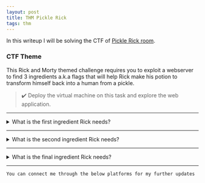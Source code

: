 ```yaml
---
layout: post
title: THM Pickle Rick
tags: thm
---
```

In this writeup I will be solving the CTF of [Pickle Rick room](https://tryhackme.com/room/picklerick).

### CTF Theme

This Rick and Morty themed challenge requires you to exploit a webserver to find 3 ingredients a.k.a flags that will help Rick make his potion to transform himself back into a human from a pickle.

> ✔️ Deploy the virtual machine on this task and explore the web application.

---

<details>
<summary>What is the first ingredient Rick needs? </summary>
<br>

+ After deploying and exploring the web application I found one **USERNAME** in the source code as **R1ckRul3s**
+ Now, I have enumerated the pages and discovered several pages like **login,**  **robots**.
+ In **/robots.txt** page I found one string **Wubbalubbadubdub**.
+ I used the gathered info as login data at **/login.php**.
+ Command panel was shown after successful login.
+ After listing contents on the web server through command panel (as www-data), I found few interesting files. One of the file was **Sup3rs3cretPick13Ingred.txt**
+ Finally, I found the first flag at **Sup3rs3cretPick13Ingred.txt** file which is `mr. meeseek hair`

</details>

---

<details>
<summary>What is the second ingredient Rick needs? </summary>
<br>

+ I looked around other file paths for the second ingredient.
+ After exploring I found two users on the machine **rick** and **ubuntu** at **/home** directory.
+ I looked in rick's directory and discovered a file called **second ingredients**
+ Commands like *cat*, *more* were not executing in the command panel. I have used *less* command to print out the contents of **second ingredients** file.
+ I have executed ``` less '/home/rick/second ingredients' ``` and got the second flag `1 jerry tear`

</details>

---

<details>
<summary>What is the final ingredient Rick needs? </summary>
<br>

+ Its time to get the third ingredient.
+ After exploring I found two users on the machine **rick** and **ubuntu** at **/home** directory.
+ I checked for sudo privileges

```
$ sudo -l
Matching Defaults entries for www-data on <my-machine-ip>:
  env_reset, mail_badpass, secure_path=/usr/local/sbin\:/usr/local/bin\:/usr/sbin\:/usr/bin\:/sbin\:/bin\:/snap/bin

User www-data may run the following commands on <my-machine-ip>:
  (ALL) NOPASSWD: ALL
```
> ✔️ ROOT 😉

+ I looked up for the files in **/root** directory and discovered a file called **3rd.txt**
+ I have executed ``` sudo less '/root/3rd.txt' ``` and got the final flag `fleeb juice`

</details>

---

`You can connect me through the below platforms for my further updates`
